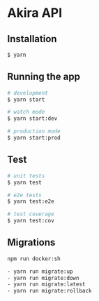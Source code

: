 # Akira API
## Installation

```bash
$ yarn
```

## Running the app

```bash
# development
$ yarn start

# watch mode
$ yarn start:dev

# production mode
$ yarn start:prod
```

## Test

```bash
# unit tests
$ yarn test

# e2e tests
$ yarn test:e2e

# test coverage
$ yarn test:cov
```

## Migrations

```bash
npm run docker:sh

- yarn run migrate:up
- yarn run migrate:down
- yarn run migrate:latest
- yarn run migrate:rollback
```
